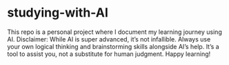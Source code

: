 # studying-with-AI
This repo is a personal project where I document my learning journey using AI. Disclaimer: While AI is super advanced, it’s not infallible. Always use your own logical thinking and brainstorming skills alongside AI’s help. It’s a tool to assist you, not a substitute for human judgment. Happy learning!
